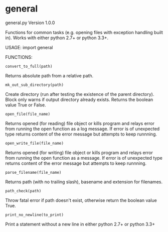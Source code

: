 general
=======

general.py Version 1.0.0

Functions for common tasks (e.g. opening files with exception handling built in). Works with either python 2.7+ or python 3.3+.

   USAGE: import general


FUNCTIONS:

```
convert_to_full(path)
```

Returns absolute path from a relative path.

```
mk_out_sub_directory(path)
```

Create directory (run after testing the existence of the
parent directory). Block only warns if output directory
already exists. Returns the boolean value True or False.

```
open_file(file_name)
```

Returns opened (for reading) file object or kills program and relays
error from running the open function as a log message. If error is of
unexpected type returns content of the error message but attempts
to keep runnning.

```
open_write_file(file_name)
```

Returns opened (for writing) file object or kills program and relays
error from running the open function as a message. If error is of
unexpected type returns content of the error message but attempts
to keep runnning.

```
parse_filename(file_name)
```

Returns path (with no trailing slash), basename and extension for filenames.

```
path_check(path)
```

Throw fatal error if path doesn't exist, otherwise return the boolean value True.

```
print_no_newline(to_print)
```

Print a statement without a new line in either python 2.7+ or python 3.3+